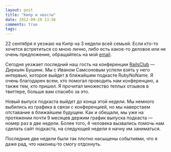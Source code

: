 ```yaml
---
layout: post
title: "Кипр и хвосты"
date: 2012-09-20 13:56
comments: true
tags: 
---
```


22 сентября я уезжаю на Кипр на 3 недели всей семьей. Если кто-то хочется встретиться со мною лично, либо есть какое-то
деловое или не очень предложение, обращайтесь на мой [email](mailto:evtuhovich@gmail.com).

Сегодня уезжает последний наш гость на конференции [RailsClub](http://railsclub.ru) — Диркьян Бушинк. Мы с Иваном
Самсоновым успели взять у него интервью, которое выйдет в ближайшем подкасте RubyNoName. Я очень благодарен всем, кто
помогал проводить нам конференцию, а также тем, кто пришел. Я прочитал множество теплых отзывов в твиттере, больше вам
спасибо за это.

Новый выпуск подкаста выйдет до конца этой недели. Мы немного выбились из графика в связи с конференцией, но мы
наверстаем отставание в ближайшем будущем. Как и обещали, мы уже на протяжении почти 9 месяцев держим график выпуска
подкаста — номер раз в две недели. Более того, 4 человека вызвались помочь нам сделать сайт подкаста, на следующей
недели я начну им заниматься.

Последние две недели были так плотно насыщены событиями, что я даже рад, что наконец-то смогу отдохнуть.

